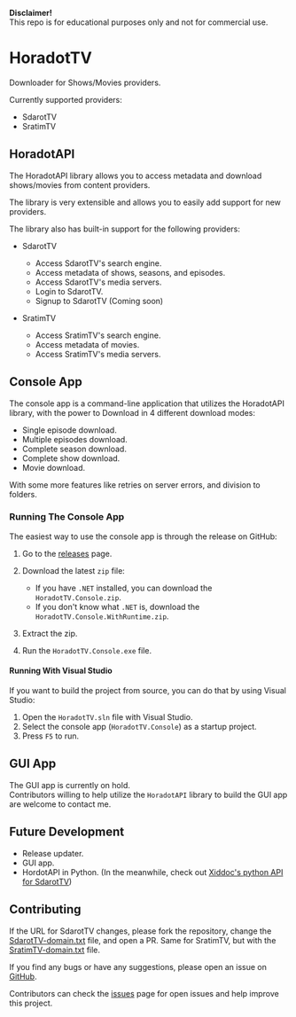 **Disclaimer!**  
This repo is for educational purposes only and not for commercial use.

# HoradotTV

Downloader for Shows/Movies providers.

Currently supported providers:
- SdarotTV
- SratimTV

## HoradotAPI

The HoradotAPI library allows you to access metadata and download shows/movies from content providers.

The library is very extensible and allows you to easily add support for new providers.

The library also has built-in support for the following providers:
- SdarotTV
  - Access SdarotTV's search engine.
  - Access metadata of shows, seasons, and episodes.
  - Access SdarotTV's media servers.
  - Login to SdarotTV.
  - Signup to SdarotTV (Coming soon)

- SratimTV
  - Access SratimTV's search engine.
  - Access metadata of movies.
  - Access SratimTV's media servers.

## Console App

The console app is a command-line application that utilizes the HoradotAPI library, with the power to Download in 4 different download modes:

- Single episode download.
- Multiple episodes download.
- Complete season download.
- Complete show download.
- Movie download.

With some more features like retries on server errors, and division to folders.

### Running The Console App

The easiest way to use the console app is through the release on GitHub:

1. Go to the [releases](https://github.com/yairp03/HoradotTV/releases) page.

2. Download the latest `zip` file:
   - If you have `.NET` installed, you can download the `HoradotTV.Console.zip`.
   - If you don't know what `.NET` is, download the `HoradotTV.Console.WithRuntime.zip`.

3. Extract the zip.

4. Run the `HoradotTV.Console.exe` file.

#### Running With Visual Studio

If you want to build the project from source, you can do that by using Visual Studio:

1. Open the `HoradotTV.sln` file with Visual Studio.
2. Select the console app (`HoradotTV.Console`) as a startup project.
3. Press `F5` to run.

## GUI App

The GUI app is currently on hold.  
Contributors willing to help utilize the `HoradotAPI` library to build the GUI app are welcome to contact me.

## Future Development

- Release updater.
- GUI app.
- HordotAPI in Python. (In the meanwhile, check out [Xiddoc's python API for SdarotTV](https://github.com/Xiddoc/PySdarot))

## Contributing

If the URL for SdarotTV changes, please fork the repository, change the [SdarotTV-domain.txt](/Resources/SdarotTV-domain.txt) file, and open a PR.
Same for SratimTV, but with the [SratimTV-domain.txt](/Resources/SratimTV-domain.txt) file.

If you find any bugs or have any suggestions, please open an issue on [GitHub](https://github.com/yairp03/HoradotTV/issues).

Contributors can check the [issues](https://github.com/yairp03/HoradotTV/issues) page for open issues and help improve this project.
